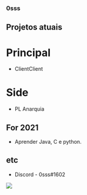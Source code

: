 ### 0sss
 ## Projetos atuais
  # Principal
   * ClientClient
  # Side
   * PL Anarquia
 ## For 2021
 * Aprender Java, C e python.
 ## etc
 - Discord - 0sss#1602
<img align="center" src="https://github-readme-stats.vercel.app/api/?username=0ssss&theme=maroongold&count_private=true" />

